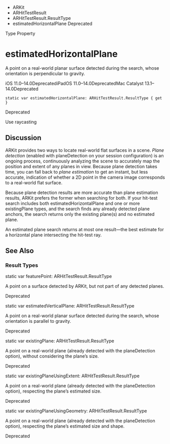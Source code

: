 

- ARKit
- ARHitTestResult
- ARHitTestResult.ResultType
-  estimatedHorizontalPlane Deprecated

Type Property

# estimatedHorizontalPlane

A point on a real-world planar surface detected during the search, whose orientation is perpendicular to gravity.

iOS 11.0–14.0DeprecatediPadOS 11.0–14.0DeprecatedMac Catalyst 13.1–14.0Deprecated

``` source
static var estimatedHorizontalPlane: ARHitTestResult.ResultType { get }
```

Deprecated

Use raycasting

## Discussion

ARKit provides two ways to locate real-world flat surfaces in a scene. *Plane detection* (enabled with planeDetection on your session configuration) is an ongoing process, continuously analyzing the scene to accurately map the position and extent of any planes in view. Because plane detection takes time, you can fall back to *plane estimation* to get an instant, but less accurate, indication of whether a 2D point in the camera image corresponds to a real-world flat surface.

Because plane detection results are more accurate than plane estimation results, ARKit prefers the former when searching for both. If your hit-test search includes both estimatedHorizontalPlane and one or more existingPlane types, and the search finds any already detected plane anchors, the search returns only the existing plane(s) and no estimated plane.

An estimated plane search returns at most one result—the best estimate for a horizontal plane intersecting the hit-test ray.

## See Also

### Result Types

static var featurePoint: ARHitTestResult.ResultType

A point on a surface detected by ARKit, but not part of any detected planes.

Deprecated

static var estimatedVerticalPlane: ARHitTestResult.ResultType

A point on a real-world planar surface detected during the search, whose orientation is parallel to gravity.

Deprecated

static var existingPlane: ARHitTestResult.ResultType

A point on a real-world plane (already detected with the planeDetection option), without considering the plane’s size.

Deprecated

static var existingPlaneUsingExtent: ARHitTestResult.ResultType

A point on a real-world plane (already detected with the planeDetection option), respecting the plane’s estimated size.

Deprecated

static var existingPlaneUsingGeometry: ARHitTestResult.ResultType

A point on a real-world plane (already detected with the planeDetection option), respecting the plane’s estimated size and shape.

Deprecated

